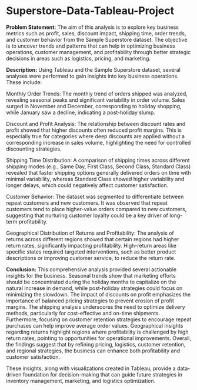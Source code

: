 # Superstore-Data-Tableau-Project
**Problem Statement:**
The aim of this analysis is to explore key business metrics such as profit, sales, discount impact, shipping time, order trends, and customer behavior from the Sample Superstore dataset. The objective is to uncover trends and patterns that can help in optimizing business operations, customer management, and profitability through better strategic decisions in areas such as logistics, pricing, and marketing.

**Description:**
Using Tableau and the Sample Superstore dataset, several analyses were performed to gain insights into key business operations. These include:

Monthly Order Trends: The monthly trend of orders shipped was analyzed, revealing seasonal peaks and significant variability in order volume. Sales surged in November and December, corresponding to holiday shopping, while January saw a decline, indicating a post-holiday slump.

Discount and Profit Analysis: The relationship between discount rates and profit showed that higher discounts often reduced profit margins. This is especially true for categories where deep discounts are applied without a corresponding increase in sales volume, highlighting the need for controlled discounting strategies.

Shipping Time Distribution: A comparison of shipping times across different shipping modes (e.g., Same Day, First Class, Second Class, Standard Class) revealed that faster shipping options generally delivered orders on time with minimal variability, whereas Standard Class showed higher variability and longer delays, which could negatively affect customer satisfaction.

Customer Behavior: The dataset was segmented to differentiate between repeat customers and new customers. It was observed that repeat customers tend to place higher-value orders compared to new customers, suggesting that nurturing customer loyalty could be a key driver of long-term profitability.

Geographical Distribution of Returns and Profitability: The analysis of returns across different regions showed that certain regions had higher return rates, significantly impacting profitability. High-return areas like specific states required targeted interventions, such as better product descriptions or improving customer service, to reduce the return rate.

**Conclusion:**
This comprehensive analysis provided several actionable insights for the business. Seasonal trends show that marketing efforts should be concentrated during the holiday months to capitalize on the natural increase in demand, while post-holiday strategies could focus on minimizing the slowdown. The impact of discounts on profit emphasizes the importance of balanced pricing strategies to prevent erosion of profit margins. The shipping analysis underscores the need to optimize delivery methods, particularly for cost-effective and on-time shipments. Furthermore, focusing on customer retention strategies to encourage repeat purchases can help improve average order values. Geographical insights regarding returns highlight regions where profitability is challenged by high return rates, pointing to opportunities for operational improvements. Overall, the findings suggest that by refining pricing, logistics, customer retention, and regional strategies, the business can enhance both profitability and customer satisfaction.

These insights, along with visualizations created in Tableau, provide a data-driven foundation for decision-making that can guide future strategies in inventory management, marketing, and logistics optimization.
